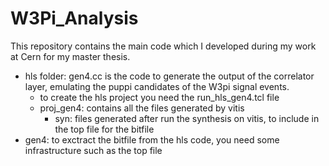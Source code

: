 # W3Pi_Analysis

This repository contains the main code which I developed during my work at Cern for my master thesis.

- hls folder: gen4.cc is the code to generate the output of the correlator layer, emulating the puppi candidates of the W3pi signal events.
    - to create the hls project you need the run_hls_gen4.tcl file
    - proj_gen4: contains all the files generated by vitis
      - syn: files generated after run the synthesis on vitis, to include in the top file for the bitfile
- gen4: to exctract the bitfile from the hls code, you need some infrastructure such as the top file
